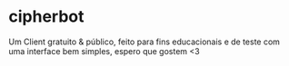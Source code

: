 # cipherbot
Um Client gratuito &amp; público, feito para fins educacionais e de teste com uma interface bem simples, espero que gostem &lt;3
